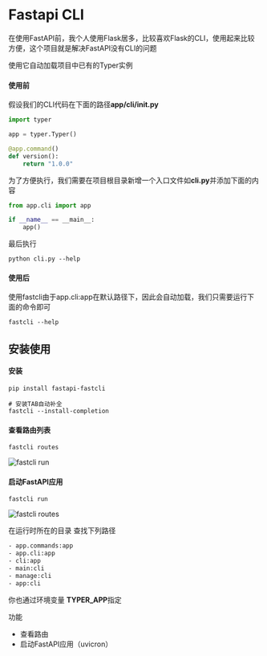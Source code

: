# Fastapi CLI
在使用FastAPI前，我个人使用Flask居多，比较喜欢Flask的CLI，使用起来比较方便，这个项目就是解决FastAPI没有CLI的问题

使用它自动加载项目中已有的Typer实例

#### 使用前
假设我们的CLI代码在下面的路径**app/cli/__init__.py**
```python
import typer

app = typer.Typer()

@app.command()
def version():
    return "1.0.0"
```
为了方便执行，我们需要在项目根目录新增一个入口文件如**cli.py**并添加下面的内容
```python
from app.cli import app

if __name__ == __main__:
    app()
```
最后执行
```shell
python cli.py --help
```
#### 使用后
使用fastcli由于app.cli:app在默认路径下，因此会自动加载，我们只需要运行下面的命令即可
```shell
fastcli --help
```
## 安装使用
#### 安装
```shell
pip install fastapi-fastcli

# 安装TAB自动补全
fastcli --install-completion
```
#### 查看路由列表
```shell
fastcli routes
```
![fastcli run](https://github.com/wezhai/fastapi-fastcli/raw/release/src/img/fastcli_run.png)
#### 启动FastAPI应用
```shell
fastcli run
```
![fastcli routes](https://github.com/wezhai/fastapi-fastcli/raw/release/src/img/fastcli_routes.png)


在运行时所在的目录 查找下列路径
```txt
- app.commands:app
- app.cli:app
- cli:app
- main:cli
- manage:cli
- app:cli
```
你也通过环境变量 **TYPER_APP**指定

功能
- 查看路由
- 启动FastAPI应用（uvicron）
